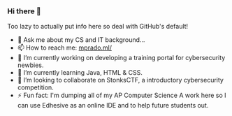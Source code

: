 ### Hi there 👋
Too lazy to actually put info here so deal with GitHub's default!
- 💬 Ask me about my CS and IT background...
- 📫 How to reach me: [mprado.ml/](http://www.mprado.ml/socials)
- 🔭 I’m currently working on developing a training portal for cybersecurity newbies.
- 🌱 I’m currently learning Java, HTML & CSS.
- 👯 I’m looking to collaborate on StonksCTF, a introductory cybersecurity competition.
- ⚡ Fun fact: I'm dumping all of my AP Computer Science A work here so I can use Edhesive as an online IDE and to help future students out.

